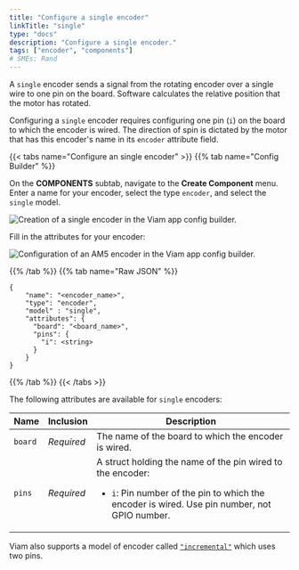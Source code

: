 ```yaml
---
title: "Configure a single encoder"
linkTitle: "single"
type: "docs"
description: "Configure a single encoder."
tags: ["encoder", "components"]
# SMEs: Rand
---
```


A `single` encoder sends a signal from the rotating encoder over a single wire to one pin on the board.
Software calculates the relative position that the motor has rotated.

Configuring a `single` encoder requires configuring one pin (`i`) on the board to which the encoder is wired.
The direction of spin is dictated by the motor that has this encoder's name in its `encoder` attribute field.

{{< tabs name="Configure an single encoder" >}}
{{% tab name="Config Builder" %}}

On the **COMPONENTS** subtab, navigate to the **Create Component** menu.
Enter a name for your encoder, select the type `encoder`, and select the `single` model.

<img src="../img/create-single.png" alt="Creation of a single encoder in the Viam app config builder." style="max-width:600px" />

Fill in the attributes for your encoder:

<img src="../img/configure-single.png" alt="Configuration of an AM5 encoder in the Viam app config builder." />

{{% /tab %}}
{{% tab name="Raw JSON" %}}

```json-viam {class="line-numbers linkable-line-numbers"}
{
    "name": "<encoder_name>",
    "type": "encoder",
    "model" : "single",
    "attributes": {
      "board": "<board_name>",
      "pins": {
        "i": <string>
      }
    }
}
```

{{% /tab %}}
{{< /tabs >}}

The following attributes are available for `single` encoders:

| Name | Inclusion | Description |
| ---- | --------- | ----------- |
| `board` | *Required* | The name of the board to which the encoder is wired. |
| `pins` | *Required* | A struct holding the name of the pin wired to the encoder: <ul> <li> <code>i</code>: Pin number of the pin to which the encoder is wired. Use pin number, not GPIO number. </li> </ul> |

Viam also supports a model of encoder called [`"incremental"`](../incremental) which uses two pins.
